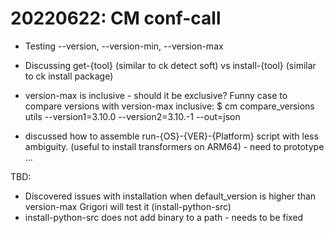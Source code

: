 # 20220622: CM conf-call

* Testing --version, --version-min, --version-max

* Discussing get-{tool} (similar to ck detect soft) vs install-{tool} (similar to ck install package)

* version-max is inclusive - should it be exclusive?
  Funny case to compare versions with version-max inclusive:
   $ cm compare_versions utils --version1=3.10.0 --version2=3.10.-1 --out=json

* discussed how to assemble run-{OS}-{VER}-{Platform} script with less ambiguity.
  (useful to install transformers on ARM64) - need to prototype ...

TBD:

* Discovered issues with installation when default_version is higher than version-max
  Grigori will test it (install-python-src)
* install-python-src does not add binary to a path - needs to be fixed
